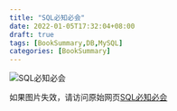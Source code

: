 ```yaml
---
title: "SQL必知必会"
date: 2022-01-05T17:32:04+08:00
draft: true
tags: [BookSummary,DB,MySQL]
categories: [BookSummary]
---
```


![SQL必知必会](https://img-blog.csdnimg.cn/fdc7dc82416c4465a4bb0e50c2c96ed9.png?x-oss-process=image/watermark,type_d3F5LXplbmhlaQ,shadow_50,text_Q1NETiBA5ZSQ5q-T5L-K,size_20,color_FFFFFF,t_70,g_se,x_16)

如果图片失效，请访问原始网页[SQL必知必会](https://blog.csdn.net/qq_23915881/article/details/122327757)
